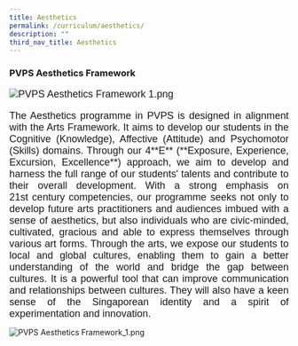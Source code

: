 ```yaml
---
title: Aesthetics
permalink: /curriculum/aesthetics/
description: ""
third_nav_title: Aesthetics
---
```

### PVPS Aesthetics Framework

<font face="arial, sans-serif" size="4">

![PVPS Aesthetics Framework 1.png](https://parkviewpri.moe.edu.sg/qql/slot/u177/2023/Curriculum/Aesthetics/PVPS%20Aesthetics%20Framework%201.png)

<p align="justify"> 
The Aesthetics programme in PVPS is designed in alignment with the Arts Framework. It aims to develop our students in the Cognitive (Knowledge), Affective (Attitude) and Psychomotor (Skills) domains. Through our 4**E** (**Exposure, Experience, Excursion, Excellence**) approach, we aim to develop and harness the full range of our students' talents and contribute to their overall development. With a strong emphasis on 21st century competencies, our programme seeks not only to develop future arts practitioners and audiences imbued with a sense of aesthetics, but also individuals who are civic-minded, cultivated, gracious and able to express themselves through various art forms. Through the arts, we expose our students to local and global cultures, enabling them to gain a better understanding of the world and bridge the gap between cultures. It is a powerful tool that can improve communication and relationships between cultures. They will also have a keen sense of the Singaporean identity and a spirit of experimentation and innovation.  </font> <p>

![PVPS Aesthetics Framework_1.png](https://parkviewpri.moe.edu.sg/qql/slot/u177/2023/Curriculum/Aesthetics/PVPS%20Aesthetics%20Framework_1.png)